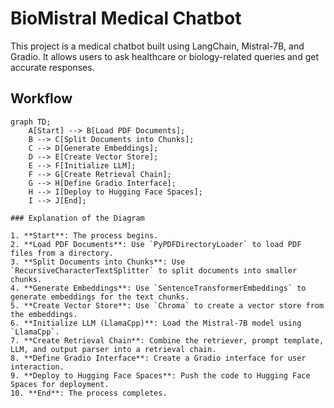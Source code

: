# BioMistral Medical Chatbot

This project is a medical chatbot built using LangChain, Mistral-7B, and Gradio. It allows users to ask healthcare or biology-related queries and get accurate responses.

## Workflow

```mermaid
graph TD;
    A[Start] --> B[Load PDF Documents];
    B --> C[Split Documents into Chunks];
    C --> D[Generate Embeddings];
    D --> E[Create Vector Store];
    E --> F[Initialize LLM];
    F --> G[Create Retrieval Chain];
    G --> H[Define Gradio Interface];
    H --> I[Deploy to Hugging Face Spaces];
    I --> J[End];

### Explanation of the Diagram

1. **Start**: The process begins.
2. **Load PDF Documents**: Use `PyPDFDirectoryLoader` to load PDF files from a directory.
3. **Split Documents into Chunks**: Use `RecursiveCharacterTextSplitter` to split documents into smaller chunks.
4. **Generate Embeddings**: Use `SentenceTransformerEmbeddings` to generate embeddings for the text chunks.
5. **Create Vector Store**: Use `Chroma` to create a vector store from the embeddings.
6. **Initialize LLM (LlamaCpp)**: Load the Mistral-7B model using `LlamaCpp`.
7. **Create Retrieval Chain**: Combine the retriever, prompt template, LLM, and output parser into a retrieval chain.
8. **Define Gradio Interface**: Create a Gradio interface for user interaction.
9. **Deploy to Hugging Face Spaces**: Push the code to Hugging Face Spaces for deployment.
10. **End**: The process completes.

